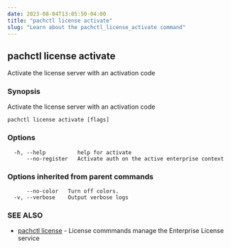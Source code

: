 ```yaml
---
date: 2023-08-04T13:05:50-04:00
title: "pachctl license activate"
slug: "Learn about the pachctl_license_activate command"
---
```


## pachctl license activate

Activate the license server with an activation code

### Synopsis

Activate the license server with an activation code

```
pachctl license activate [flags]
```

### Options

```
  -h, --help          help for activate
      --no-register   Activate auth on the active enterprise context
```

### Options inherited from parent commands

```
      --no-color   Turn off colors.
  -v, --verbose    Output verbose logs
```

### SEE ALSO

* [pachctl license](/commands/pachctl_license/)	 - License commmands manage the Enterprise License service

